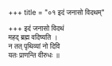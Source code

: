 +++
title = "०१ इदं जनासो विदथम्"

+++
इदं जनासो विदथं  
महद् ब्रह्म वदिष्यति ।  
न तत् पृथिव्यां नो दिवि  
यतः प्राणन्ति वीरुधः ॥